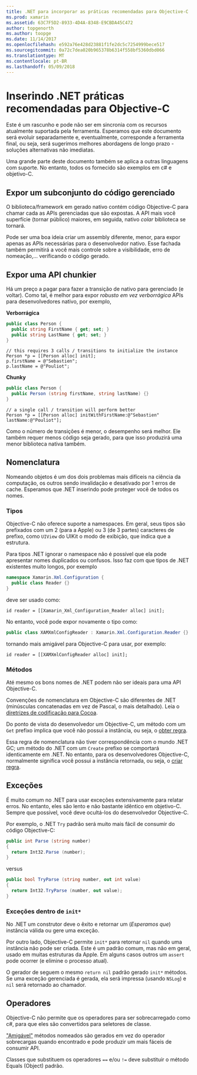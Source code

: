 ```yaml
---
title: .NET para incorporar as práticas recomendadas para Objective-C
ms.prod: xamarin
ms.assetid: 63C7F5D2-8933-4D4A-8348-E9CBDA45C472
author: topgenorth
ms.author: toopge
ms.date: 11/14/2017
ms.openlocfilehash: e592a76e428d23881f1fe2dc5c7254999bece517
ms.sourcegitcommit: 0a72c7dea020b965378b6314f558bf5360dbd066
ms.translationtype: MT
ms.contentlocale: pt-BR
ms.lasthandoff: 05/09/2018
---
```

# <a name="net-embedding-best-practices-for-objective-c"></a>Inserindo .NET práticas recomendadas para Objective-C

Este é um rascunho e pode não ser em sincronia com os recursos atualmente suportada pela ferramenta. Esperamos que este documento será evoluir separadamente e, eventualmente, corresponde a ferramenta final, ou seja, será sugerimos melhores abordagens de longo prazo - soluções alternativas não imediatas.

Uma grande parte deste documento também se aplica a outras linguagens com suporte. No entanto, todos os fornecido são exemplos em c# e objetivo-C.

## <a name="exposing-a-subset-of-the-managed-code"></a>Expor um subconjunto do código gerenciado

O biblioteca/framework em gerado nativo contém código Objective-C para chamar cada as APIs gerenciadas que são expostas. A API mais você superfície (tornar público) maiores, em seguida, nativo _colar_ biblioteca se tornará.

Pode ser uma boa ideia criar um assembly diferente, menor, para expor apenas as APIs necessárias para o desenvolvedor nativo. Esse fachada também permitirá a você mais controle sobre a visibilidade, erro de nomeação,... verificando o código gerado.

## <a name="exposing-a-chunkier-api"></a>Expor uma API chunkier

Há um preço a pagar para fazer a transição de nativo para gerenciado (e voltar). Como tal, é melhor para expor _robusto em vez verborrágica_ APIs para desenvolvedores nativo, por exemplo,

**Verborrágica**

```csharp
public class Person {
  public string FirstName { get; set; }
  public string LastName { get; set; }
}
```

```objc
// this requires 3 calls / transitions to initialize the instance
Person *p = [[Person alloc] init];
p.firstName = @"Sebastien";
p.lastName = @"Pouliot";
```

**Chunky**

```csharp
public class Person {
  public Person (string firstName, string lastName) {}
}
```

```objc
// a single call / transition will perform better
Person *p = [[Person alloc] initWithFirstName:@"Sebastien" lastName:@"Pouliot"];
```

Como o número de transições é menor, o desempenho será melhor. Ele também requer menos código seja gerado, para que isso produzirá uma menor biblioteca nativa também.

## <a name="naming"></a>Nomenclatura

Nomeando objetos é um dos dois problemas mais difíceis na ciência da computação, os outros sendo invalidação e desativado por 1 erros de cache. Esperamos que .NET inserindo pode proteger você de todos os nomes.

### <a name="types"></a>Tipos

Objective-C não oferece suporte a namespaces. Em geral, seus tipos são prefixados com um 2 (para a Apple) ou 3 (de 3 partes) caracteres de prefixo, como `UIView` do UIKit o modo de exibição, que indica que a estrutura.

Para tipos .NET ignorar o namespace não é possível que ela pode apresentar nomes duplicados ou confusos. Isso faz com que tipos de .NET existentes muito longos, por exemplo

```csharp
namespace Xamarin.Xml.Configuration {
  public class Reader {}
}
```

deve ser usado como:

```objc
id reader = [[Xamarin_Xml_Configuration_Reader alloc] init];
```

No entanto, você pode expor novamente o tipo como:

```csharp
public class XAMXmlConfigReader : Xamarin.Xml.Configuration.Reader {}
```

tornando mais amigável para Objective-C para usar, por exemplo:

```objc
id reader = [[XAMXmlConfigReader alloc] init];
```

### <a name="methods"></a>Métodos

Até mesmo os bons nomes de .NET podem não ser ideais para uma API Objective-C.

Convenções de nomenclatura em Objective-C são diferentes de .NET (minúsculas concatenadas em vez de Pascal, o mais detalhado).
Leia o [diretrizes de codificação para Cocoa](https://developer.apple.com/library/content/documentation/Cocoa/Conceptual/CodingGuidelines/Articles/NamingMethods.html#//apple_ref/doc/uid/20001282-BCIGIJJF).

Do ponto de vista do desenvolvedor um Objective-C, um método com um `Get` prefixo implica que você não possui a instância, ou seja, o [obter regra](https://developer.apple.com/library/content/documentation/CoreFoundation/Conceptual/CFMemoryMgmt/Concepts/Ownership.html#//apple_ref/doc/uid/20001148-SW1).

Essa regra de nomenclatura não tiver correspondência com o mundo .NET GC; um método do .NET com um `Create` prefixo se comportará identicamente em .NET. No entanto, para os desenvolvedores Objective-C, normalmente significa você possui a instância retornada, ou seja, o [criar regra](https://developer.apple.com/library/content/documentation/CoreFoundation/Conceptual/CFMemoryMgmt/Concepts/Ownership.html#//apple_ref/doc/uid/20001148-103029).

## <a name="exceptions"></a>Exceções

É muito comum no .NET para usar exceções extensivamente para relatar erros. No entanto, eles são lento e não bastante idêntico em objetivo-C. Sempre que possível, você deve ocultá-los do desenvolvedor Objective-C.

Por exemplo, o .NET `Try` padrão será muito mais fácil de consumir do código Objective-C:

```csharp
public int Parse (string number)
{
  return Int32.Parse (number);
}
```

versus

```csharp
public bool TryParse (string number, out int value)
{
  return Int32.TryParse (number, out value);
}
```

### <a name="exceptions-inside-init"></a>Exceções dentro de `init*`

No .NET um construtor deve o êxito e retornar um (_Esperamos que_) instância válida ou gere uma exceção.

Por outro lado, Objective-C permite `init*` para retornar `nil` quando uma instância não pode ser criada. Este é um padrão comum, mas não em geral, usado em muitas estruturas da Apple. Em alguns casos outros um `assert` pode ocorrer (e elimine o processo atual).

O gerador de seguem o mesmo `return nil` padrão gerado `init*` métodos. Se uma exceção gerenciada é gerada, ela será impressa (usando `NSLog`) e `nil` será retornado ao chamador.

## <a name="operators"></a>Operadores

Objective-C não permite que os operadores para ser sobrecarregado como c#, para que eles são convertidos para seletores de classe.

["Amigável"](https://docs.microsoft.com/dotnet/standard/design-guidelines/operator-overloads) métodos nomeados são gerados em vez do operador sobrecargas quando encontrado e pode produzir um mais fáceis de consumir API.

Classes que substituem os operadores `==` e/ou `!=` deve substituir o método Equals (Object) padrão.
